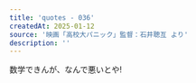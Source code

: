 ```yaml
---
title: 'quotes - 036'
createdAt: 2025-01-12
source: '映画「高校大パニック」監督：石井聰亙 より'
description: ''
---
```

数学できんが、なんで悪いとや!